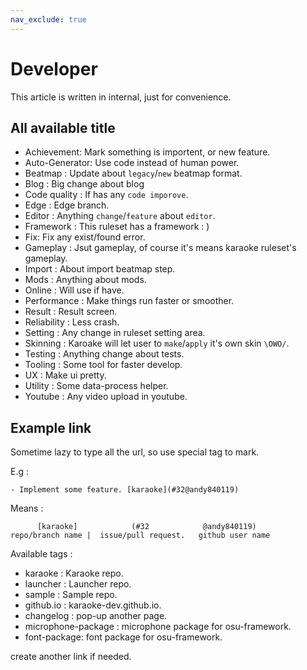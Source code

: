 ```yaml
---
nav_exclude: true
---
```


# Developer

This article is written in internal, just for convenience.

## All available title

- Achievement: Mark something is importent, or new feature.
- Auto-Generator: Use code instead of human power.
- Beatmap : Update about `legacy`/`new` beatmap format.
- Blog : Big change about blog
- Code quality : If has any `code imporove`.
- Edge : Edge branch.
- Editor : Anything `change`/`feature` about `editor`.
- Framework : This ruleset has a framework : )
- Fix: Fix any exist/found error.
- Gameplay : Jsut gameplay, of course it's means karaoke ruleset's gameplay.
- Import : About import beatmap step.
- Mods : Anything about mods.
- Online : Will use if have.
- Performance : Make things run faster or smoother.
- Result : Result screen.
- Reliability : Less crash.
- Setting : Any change in ruleset setting area.
- Skinning : Karoake will let user to `make`/`apply` it's own skin `\OWO/`.
- Testing : Anything change about tests.
- Tooling : Some tool for faster develop.
- UX : Make ui pretty.
- Utility : Some data-process helper.
- Youtube : Any video upload in youtube.

## Example link

Sometime lazy to type all the url, so use special tag to mark.

E.g : 

```
- Implement some feature. [karaoke](#32@andy840119)
```

Means :

```
      [karaoke]            (#32            @andy840119)
repo/branch name |  issue/pull request.   github user name
```

Available tags : 

- karaoke : Karaoke repo.
- launcher : Launcher repo.
- sample : Sample repo.
- github.io : karaoke-dev.github.io.
- changelog : pop-up another page.
- microphone-package : microphone package for osu-framework.
- font-package: font package for osu-framework.

create another link if needed.